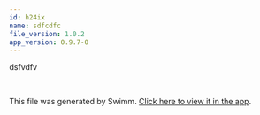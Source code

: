 ```yaml
---
id: h24ix
name: sdfcdfc
file_version: 1.0.2
app_version: 0.9.7-0
---
```


dsfvdfv

<br/>

This file was generated by Swimm. [Click here to view it in the app](http://localhost:5000/repos/Z2l0aHViJTNBJTNBc3Rva2Utd2VhdGhlciUzQSUzQUFkZGllQ29oZW4=/docs/h24ix).